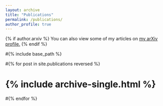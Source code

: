 ```yaml
---
layout: archive
title: "Publications"
permalink: /publications/
author_profile: true
---
```


{% if author.arxiv %}
  You can also view some of my articles on <u><a href="{{author.arxiv}}">my arXiv profile</a>.</u>
{% endif %}

#{% include base_path %}

#{% for post in site.publications reversed %}
# {% include archive-single.html %}
#{% endfor %}
